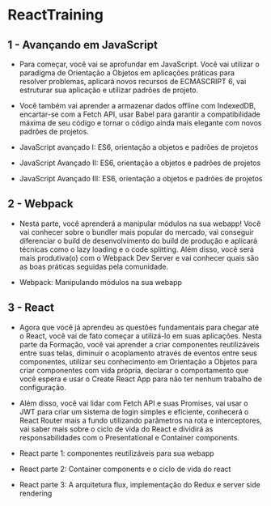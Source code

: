 # ReactTraining

## 1 - Avançando em JavaScript

 
 - Para começar, você vai se aprofundar em JavaScript. Você vai utilizar o paradigma de Orientação a Objetos em aplicações práticas para resolver problemas, aplicará novos recursos de ECMASCRIPT 6, vai estruturar sua aplicação e utilizar padrões de projeto.

 - Você também vai aprender a armazenar dados offline com IndexedDB, encartar-se com a Fetch API, usar Babel para garantir a compatibilidade máxima de seu código e tornar o código ainda mais elegante com novos padrões de projetos.

 - JavaScript avançado I: ES6, orientação a objetos e padrões de projetos
 - JavaScript Avançado II: ES6, orientação a objetos e padrões de projetos
 - JavaScript Avançado III: ES6, orientação a objetos e padrões de projetos

## 2 - Webpack

- Nesta parte, você aprenderá a manipular módulos na sua webapp! Você vai conhecer sobre o bundler    mais popular do mercado, vai conseguir diferenciar o build de desenvolvimento do build de produção e aplicará técnicas como o lazy loading e o code splitting. Além disso, você será mais produtiva(o) com o Webpack Dev Server e vai conhecer quais são as boas práticas seguidas pela comunidade.

- Webpack: Manipulando módulos na sua webapp

## 3 - React

 - Agora que você já aprendeu as questões fundamentais para chegar até o React, você vai de fato começar a utilizá-lo em suas aplicações. Nesta parte da Formação, você vai aprender a criar componentes reutilizáveis entre suas telas, diminuir o acoplamento através de eventos entre seus componentes, utilizar seu conhecimento em Orientação a Objetos para criar componentes com vida própria, declarar o comportamento que você espera e usar o Create React App para não ter nenhum trabalho de configuração.

 - Além disso, você vai lidar com Fetch API e suas Promises, vai usar o JWT para criar um sistema de login simples e eficiente, conhecerá o React Router mais a fundo utilizando parâmetros na rota e interceptores, vai saber mais sobre o ciclo de vida do React e dividirá as responsabilidades com o Presentational e Container components.

 - React parte 1: componentes reutilizáveis para sua webapp
 - React parte 2: Container components e o ciclo de vida do react
 - React parte 3: A arquitetura flux, implementação do Redux e server side rendering
